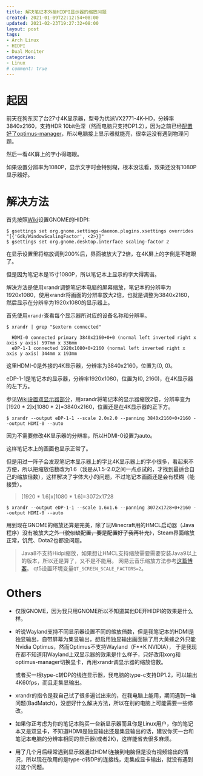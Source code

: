 ```yaml
---
title: 解决笔记本外接HIDPI显示器的缩放问题
created: 2021-01-09T22:12:54+08:00
updated: 2021-02-23T19:27:32+08:00
layout: post
tags:
- Arch Linux
- HIDPI
- Dual Moniter
categories:
- Linux
# comment: true
---
```


# 起因

前天在狗东买了台27寸4K显示器，型号为优派VX2771-4K-HD，分辨率3840x2160，支持HDR 10bit色深（然而电脑只支持DP1.2），因为之前已经[配置好了optimus-manager](/posts/archlinux-pavilion-gaming-laptop/)，所以电脑接上显示器就能亮，很幸运没有遇到物理问题。

然后一看4K屏上的字小得瞎眼。

如果设置分辨率为1080P，显示文字时会特别糊，根本没法看，效果还没有1080P显示器好。

<!--more-->

<!--aplayer
{
    "name": "エンドロール",
    "artist": "KEIKO",
    "theme": "#886666",
    "url": "https://music.starry-s.me/music/obj_w5rDlsOJwrLDjj7CmsOj_5016145218_8a57_c3ad_6dee_bedcb53124a46de8152d464b7db24470.mov",
    "cover": "https://music.starry-s.me/music/cover/109951165501153240.jpg"
}
-->

# 解决方法

首先按照[Wiki](https://wiki.archlinux.org/index.php/HiDPI)设置GNOME的HIDPI:

``` text
$ gsettings set org.gnome.settings-daemon.plugins.xsettings overrides "[{'Gdk/WindowScalingFactor', <2>}]"
$ gsettings set org.gnome.desktop.interface scaling-factor 2
```

在显示设置里将缩放调到200%后，界面被放大了2倍，在4K屏上的字倒是不瞎眼了。

但是因为笔记本是15寸1080P，所以笔记本上显示的字大得离谱。

解决方法是使用xrandr调整笔记本电脑的屏幕缩放，笔记本的分辨率为1920x1080，使用xrandr将画面的分辨率放大2倍，也就是调整为3840x2160，然后显示在分辨率为1920x1080的显示器上。

首先使用`xrandr`查看每个显示器所对应的设备名称和分辨率。

``` text
$ xrandr | grep "$extern connected"

  HDMI-0 connected primary 3840x2160+0+0 (normal left inverted right x axis y axis) 597mm x 336mm
  eDP-1-1 connected 1920x1080+0+2160 (normal left inverted right x axis y axis) 344mm x 193mm
```

这里HDMI-0是外接的4K显示器，分辨率为3840x2160，位置为(0, 0)。

eDP-1-1是笔记本的显示器，分辨率1920x1080，位置为(0, 2160)，在4K显示器的左下方。

参见[Wiki设置双显示器部分](https://wiki.archlinux.org/index.php/HiDPI#Multiple_displays)，用xrandr将笔记本的显示器缩放2倍，分辨率变为 \[1920 \* 2\]x\[1080 \* 2\]=3840x2160，位置还是在4K显示器的正下方。

``` text
$ xrandr --output eDP-1-1 --scale 2.0x2.0 --panning 3840x2160+0+2160 --output HDMI-0 --auto
```

因为不需要修改4K显示器的分辨率，所以HDMI-0设置为auto。

这样笔记本上的画面也显示正常了。

但是用过一阵子会发现笔记本显示器上的字比4K显示器上的字小很多，看起来不方便，所以把缩放倍数改为1.6（我是从1.5-2.0之间一点点试的，才找到最适合自己的缩放倍数），这样解决了字体大小的问题，不过笔记本画面还是会有模糊（能接受）。

> \[1920 \* 1.6\]x\[1080 \* 1.6\]=3072x1728

``` text
$ xrandr --output eDP-1-1 --scale 1.6x1.6 --panning 3072x1728+0+2160 --output HDMI-0 --auto
```

用到现在GNOME的缩放还算是完美，除了玩Minecraft用的HMCL启动器（Java程序）没有被放大之外~~（貌似缺配置，要是配置好了我再补充）~~，Steam界面缩放正常，饥荒、Dota2也都没问题。

> Java8不支持Hidpi缩放，如果想让HMCL支持缩放需要需要安装Java9以上的版本，所以还是算了，又不是不能用。
> 网易云音乐缩放方法参考[这篇博客](https://ntzyz.io/post/fix-cloud-music-linux-client-hidpi-issue)。
> qt5设置环境变量`QT_SCREEN_SCALE_FACTORS=2`。

# Others

 * 仅限GNOME，因为我只用GNOME所以不知道其他DE开HIDPI的效果是什么样。

 * 听说Wayland支持不同显示器设置不同的缩放倍数，但是我笔记本的HDMI是独显输出，自带屏幕为集显输出，想启用独显输出画面除了用大黄蜂之外只能Nvidia Optimus，然而Optimus不支持Wayland（F**K NVIDIA），
   于是我现在都不知道用Wayland上双显示器的效果是什么样子，只好改用xorg和optimus-manager切换显卡，再用xrandr调显示器的缩放倍数。

   或者买一根type-c转DP的线连显示器，我电脑的type-c支持DP1.2，可以输出4K60fps，而且走集显输出。

 * xrandr的指令是我自己试了很多遍试出来的，在我电脑上能用，期间遇到一堆问题(BadMatch)，没想好什么解决方法，所以在别的电脑上可能需要一些修改。

 * 如果你正考虑为你的笔记本购买一台新显示器而且你是Linux用户，你的笔记本又是双显卡，不知道HDMI是独显输出还是集显输出的话，建议你买一台和笔记本电脑的分辨率相同的显示器(或者2K)，这样能省去很多麻烦。

 * 用了几个月后经常遇到显示器通过HDMI连接到电脑但是没有视频输出的情况，所以现在改用的是type-c转DP的连接线，走集成显卡输出，就没有遇到过这个问题。
